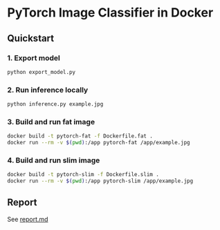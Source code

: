 # PyTorch Image Classifier in Docker

## Quickstart

### 1. Export model

```bash
python export_model.py
```

### 2. Run inference locally

```bash
python inference.py example.jpg
```

### 3. Build and run fat image

```bash
docker build -t pytorch-fat -f Dockerfile.fat .
docker run --rm -v $(pwd):/app pytorch-fat /app/example.jpg
```

### 4. Build and run slim image

```bash
docker build -t pytorch-slim -f Dockerfile.slim .
docker run --rm -v $(pwd):/app pytorch-slim /app/example.jpg
```

## Report

See [report.md](report.md)
